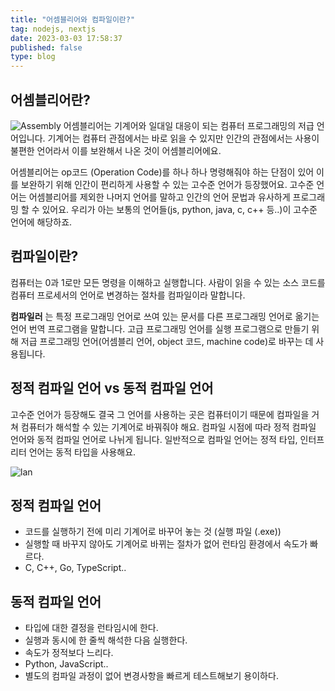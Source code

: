 ```yaml
---
title: "어셈블리어와 컴파일이란?"
tag: nodejs, nextjs
date: 2023-03-03 17:58:37
published: false
type: blog
---
```


<script>
  import lan from "$lib/images/posts/golang-01.png";
  import Assembly from "$lib/images/posts/golang-02.png";
</script>

## 어셈블리어란?
![Assembly]({Assembly})
어셈블리어는 기계어와 일대일 대응이 되는 컴퓨터 프로그래밍의 저급 언어입니다. 기계어는 컴퓨터 관점에서는 바로 읽을 수 있지만 인간의 관점에서는 사용이 불편한 언어라서 이를 보완해서 나온 것이 어셈블리어에요.  

어셈블리어는 op코드 (Operation Code)를 하나 하나 명령해줘야 하는 단점이 있어 이를 보완하기 위해 인간이 편리하게 사용할 수 있는 고수준 언어가 등장했어요. 고수준 언어는 어셈블리어를 제외한 나머지 언어를 말하고 인간의 언어 문법과 유사하게 프로그래밍 할 수 있어요. 우리가 아는 보통의 언어들(js, python, java, c, c++ 등..)이 고수준 언어에 해당하죠.

## 컴파일이란?
컴퓨터는 0과 1로만 모든 명령을 이해하고 실행합니다. 사람이 읽을 수 있는 소스 코드를 컴퓨터 프로세서의 언어로 변경하는 절차를 컴파일이라 말합니다.  

__컴파일러__ 는 특정 프로그래밍 언어로 쓰여 있는 문서를 다른 프로그래밍 언어로 옮기는 언어 번역 프로그램을 말합니다. 고급 프로그래밍 언어를 실행 프로그램으로 만들기 위해 저급 프로그래밍 언어(어셈블리 언어, object 코드, machine code)로 바꾸는 데 사용됩니다.

## 정적 컴파일 언어 vs 동적 컴파일 언어 
고수준 언어가 등장해도 결국 그 언어를 사용하는 곳은 컴퓨터이기 때문에 컴파일을 거쳐 컴퓨터가 해석할 수 있는 기계어로 바꿔줘야 해요. 컴파일 시점에 따라 정적 컴파일 언어와 동적 컴파일 언어로 나뉘게 됩니다. 일반적으로 컴파일 언어는 정적 타입, 인터프리터 언어는 동적 타입을 사용해요.

![lan]({lan})

## 정적 컴파일 언어
- 코드를 실행하기 전에 미리 기계어로 바꾸어 놓는 것 (실행 파일 (.exe))
- 실행할 때 바꾸지 않아도 기계어로 바뀌는 절차가 없어 런타임 환경에서 속도가 빠르다.
- C, C++, Go, TypeScript..

## 동적 컴파일 언어
- 타입에 대한 결정을 런타임시에 한다.
- 실행과 동시에 한 줄씩 해석한 다음 실행한다.
- 속도가 정적보다 느리다.
- Python, JavaScript..
- 별도의 컴파일 과정이 없어 변경사항을 빠르게 테스트해보기 용이하다.